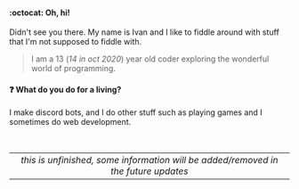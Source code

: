#### :octocat:  Oh, hi! 
  Didn't see you there. My name is Ivan and I like to fiddle around with stuff that I'm not supposed to fiddle with.

  > I am a 13 (*14 in oct 2020*) year old coder exploring the wonderful world of programming.

#### ❓ What do you do for a living?
  I make discord bots, and I do other stuff such as playing games and I sometimes do web development. 

&nbsp;
&nbsp;
&nbsp;

| |
|:--:|
| *this is unfinished, some information will be added/removed in the future updates* |
